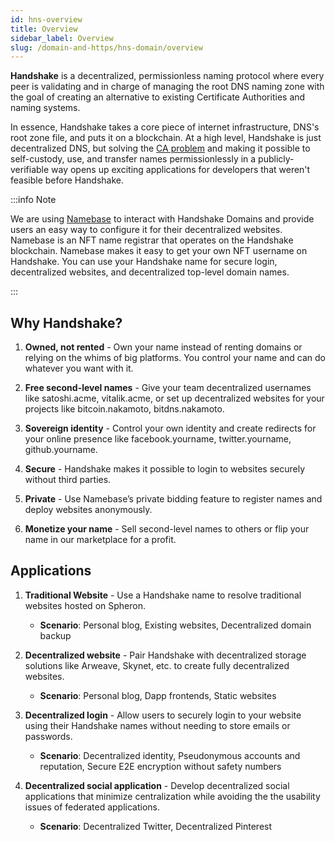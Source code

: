 ```yaml
---
id: hns-overview
title: Overview
sidebar_label: Overview
slug: /domain-and-https/hns-domain/overview
---
```


**Handshake** is a decentralized, permissionless naming protocol where every peer is validating and in charge of managing the root DNS naming zone with the goal of creating an alternative to existing Certificate Authorities and naming systems.

In essence, Handshake takes a core piece of internet infrastructure, DNS's root zone file, and puts it on a blockchain. At a high level, Handshake is just decentralized DNS, but solving the [CA problem](https://www.namebase.io/blog/meet-handshake-decentralizing-dns-to-improve-the-security-of-the-internet/) and making it possible to self-custody, use, and transfer names permissionlessly in a publicly-verifiable way opens up exciting applications for developers that weren't feasible before Handshake.

:::info Note

We are using [Namebase](https://www.namebase.io/) to interact with Handshake Domains and provide users an easy way to configure it for their decentralized websites. Namebase is an NFT name registrar that operates on the Handshake blockchain. Namebase makes it easy to get your own NFT username on Handshake. You can use your Handshake name for secure login, decentralized websites, and decentralized top-level domain names.

:::

## Why Handshake?

1. **Owned, not rented** - Own your name instead of renting domains or relying on the whims of big platforms. You control your name and can do whatever you want with it.

2. **Free second-level names** - Give your team decentralized usernames like satoshi.acme, vitalik.acme, or set up decentralized websites for your projects like bitcoin.nakamoto, bitdns.nakamoto.

3. **Sovereign identity** - Control your own identity and create redirects for your online presence like facebook.yourname, twitter.yourname, github.yourname.

4. **Secure** - Handshake makes it possible to login to websites securely without third parties.

5. **Private** - Use Namebase’s private bidding feature to register names and deploy websites anonymously.

6. **Monetize your name** - Sell second-level names to others or flip your name in our marketplace for a profit.

## Applications

1. **Traditional Website** - Use a Handshake name to resolve traditional websites hosted on Spheron.

   - **Scenario**: Personal blog, Existing websites, Decentralized domain backup

2. **Decentralized website** - Pair Handshake with decentralized storage solutions like Arweave, Skynet, etc. to create fully decentralized websites.

   - **Scenario**: Personal blog, Dapp frontends, Static websites

3. **Decentralized login** - Allow users to securely login to your website using their Handshake names without needing to store emails or passwords.

   - **Scenario**: Decentralized identity, Pseudonymous accounts and reputation, Secure E2E encryption without safety numbers

4. **Decentralized social application** - Develop decentralized social applications that minimize centralization while avoiding the the usability issues of federated applications.
   - **Scenario**: Decentralized Twitter, Decentralized Pinterest
